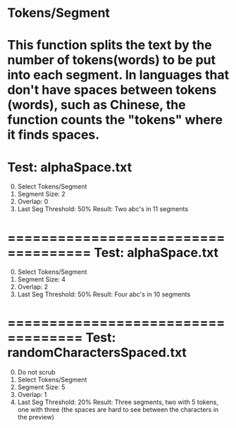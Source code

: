 # Tokens/Segment

This function splits the text by the number of tokens(words) to be put into each segment.
In languages that don't have spaces between tokens (words), such as Chinese, the function counts the "tokens" where it finds spaces.
=====================================
Test: alphaSpace.txt
=====================================
0) Select Tokens/Segment
1) Segment Size: 2
2) Overlap: 0
3) Last Seg Threshold: 50%
Result: Two abc's in 11 segments

====================================
Test: alphaSpace.txt
====================================
0) Select Tokens/Segment
1) Segment Size: 4
2) Overlap: 2
3) Last Seg Threshold: 50%
Result: Four abc's in 10 segments

===================================
Test: randomCharactersSpaced.txt
===================================
0) Do not scrub
1) Select Tokens/Segment
2) Segment Size: 5
3) Overlap: 1
4) Last Seg Threshold: 20%
Result: Three segments, two with 5 tokens, one with three
(the spaces are hard to see between the characters in the preview)


